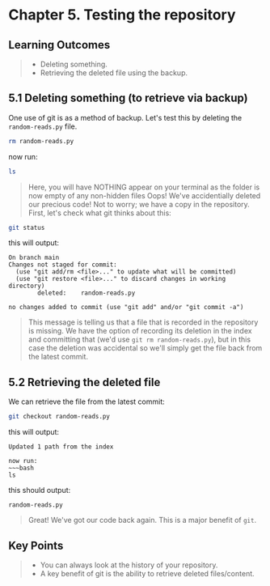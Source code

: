 # Chapter 5. Testing the repository

## Learning Outcomes
> - Deleting something.
> - Retrieving the deleted file using the backup.

## 5.1 Deleting something (to retrieve via backup)
One use of git is as a method of backup.
Let's test this by deleting the `random-reads.py` file.

~~~bash
rm random-reads.py
~~~
now run:
~~~bash
ls
~~~


> Here, you will have NOTHING appear on your terminal as the folder is now empty of any non-hidden files
> Oops!  We've accidentially deleted our precious code!
> Not to worry; we have a copy in the repository.
> First, let's check what git thinks about this:

~~~bash
git status
~~~

this will output:
~~~console
On branch main
Changes not staged for commit:
  (use "git add/rm <file>..." to update what will be committed)
  (use "git restore <file>..." to discard changes in working directory)
        deleted:    random-reads.py

no changes added to commit (use "git add" and/or "git commit -a")
~~~

> This message is telling us that a file that is recorded in the repository is missing.
> We have the option of recording its deletion in the index and committing that (we'd use `git rm random-reads.py`), but in this case the deletion was accidental so we'll simply get the file back from the latest commit.

## 5.2 Retrieving the deleted file

We can retrieve the file from the latest commit:

~~~bash
git checkout random-reads.py
~~~

this will output:
~~~console
Updated 1 path from the index

now run:
~~~bash
ls
~~~

this should output:
~~~console
random-reads.py
~~~

> Great! We've got our code back again.
> This is a major benefit of `git`.

## Key Points
> - You can always look at the history of your repository.
> - A key benefit of git is the ability to retrieve deleted files/content.
